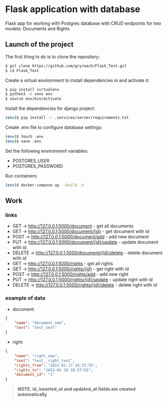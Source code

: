 # Flask application with database
Flask app for working with Postgres database with CRUD endpoints for two models: Documents and Rights

## Launch of the project

The first thing to do is to clone the repository:
```sh
$ git clone https://github.com/gryroach/Flask_Test.git
$ cd Flask_Test
```
Create a virtual environment to install dependencies in and activate it:
```sh
$ pip install virtualenv
$ python3 -m venv env
$ source env/bin/activate
```
Install the dependencies for django project:
```sh
(env)$ pip install -r .services/server/requirements.txt
```
Create .env file to configure database settings:
```sh
(env)$ touch .env
(env)$ nano .env
```
Set the following environment variables:
- POSTGRES_USER
- POSTGRES_PASSWORD

Run containers:
```sh
(env)$ docker-compose up --build -d
```
## Work
### links
- GET -> http://127.0.0.1:5000/document - get all documents
- GET -> http://127.0.0.1:5000/document/{id} - get document with id
- POST -> http://127.0.0.1:5000/document/add - add new document
- PUT -> http://127.0.0.1:5000/document/{id}/update - update document with id
- DELETE -> http://127.0.0.1:5000/document/{id}/delete - delete document with id
- GET -> http://127.0.0.1:5000/rights - get all rights
- GET -> http://127.0.0.1:5000/rights/{id} - get right with id
- POST -> http://127.0.0.1:5000/rights/add - add new right
- PUT -> http://127.0.0.1:5000/rights/{id}/update - update right with id
- DELETE -> http://127.0.0.1:5000/rights/{id}/delete - delete right with id

### example of data
- document:
```json
{
    "name": "document_new",
    "text": "test_text"
}
```
- right:
```json
{
    "name": "right_new",
    "text": "test__right_text",
    "rights_from": "2022-01-17 18:37:55",
    "rights_to": "2022-01-18 18:37:55",
    "document_id": "1"
}
```
> **NOTE**: **id, inserted_at and updated_at fields are created automatically**

